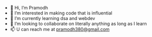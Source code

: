 - 👋 Hi, I’m Pramodh
- 👀 I’m interested in making code that is influential
- 🌱 I’m currently learning dsa and webdev
- 💞️ I’m looking to collaborate on literally anything as long as I learn
- 📫 U can reach me at pramodh380@gmail.com

<!---
Pammu10/Pammu10 is a ✨ special ✨ repository because its `README.md` (this file) appears on your GitHub profile.
You can click the Preview link to take a look at your changes.
--->
